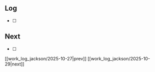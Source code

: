 ## Log
- [ ]
## Next
- [ ]

[[work_log_jackson/2025-10-27|prev]] [[work_log_jackson/2025-10-29|next]]

